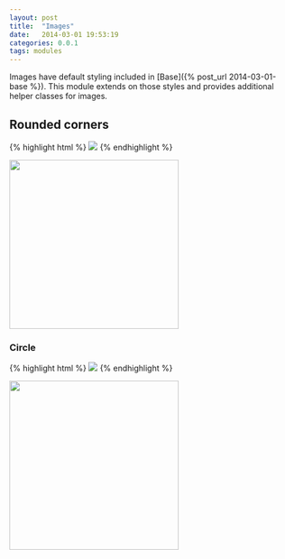 ```yaml
---
layout: post
title:  "Images"
date:   2014-03-01 19:53:19
categories: 0.0.1
tags: modules
---
```


Images have default styling included in [Base]({% post_url 2014-03-01-base %}). This module extends on those styles and provides additional helper classes for images.

## Rounded corners

{% highlight html %}
<img src="/assets/kiwi.jpg" class="prncs-img-rounded">
{% endhighlight %}

<img src="/assets/kiwi.jpg" class="prncs-img-rounded" width="300px">

### Circle

{% highlight html %}
<img src="/assets/kiwi.jpg" class="prncs-img-circle">
{% endhighlight %}

<img src="/assets/kiwi.jpg" class="prncs-img-circle" width="300px">